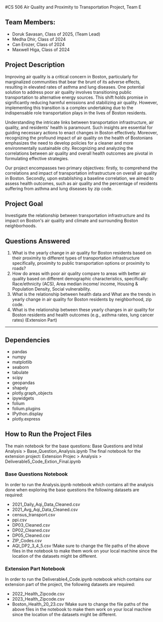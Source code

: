 #CS 506 Air Quality and Proximity to Transportation Project, Team E

## Team Members:
  - Doruk Savasan, Class of 2025, (Team Lead)
  - Medha Dhir, Class of 2024
  - Can Erozer, Class of 2024
  - Maxwell Higa, Class of 2024

## Project Description
Improving air quality is a critical concern in Boston, particularly for marginalized communities that bear the brunt of its adverse effects, resulting in elevated rates of asthma and lung diseases. One potential solution to address poor air quality involves transitioning public transportation to alternative energy sources. This shift holds promise in significantly reducing harmful emissions and stabilizing air quality. However, implementing this transition is a complex undertaking due to the indispensable role transportation plays in the lives of Boston residents. 

Understanding the intricate links between transportation infrastructure, air quality, and residents' health is paramount. Such insights are essential for guiding necessary actions to enact changes in Boston effectively. Moreover, recognizing the profound impact of air quality on the health of Bostonians emphasizes the need to develop policies for a cleaner and more environmentally sustainable city. Recognizing and analyzing the correlations between air quality and overall health outcomes are pivotal in formulating effective strategies. 

Our project encompasses two primary objectives: firstly, to comprehend the correlations and impact of transportation infrastructure on overall air quality in Boston. Secondly, upon establishing a baseline correlation, we aimed to assess health outcomes, such as air quality and the percentage of residents suffering from asthma and lung diseases by zip code.

## Project Goal
Investigate the relationship between transportation infrastructure and its impact on Boston's air quality and climate and surrounding Boston neighborhoods. 

## Questions Answered
  1. What is the yearly change in air quality for Boston residents based on their proximity to different types of transportation infrastructure  specifically, proximity to public transportation options or proximity to roads? 
  2. How do areas with poor air quality compare to areas with better air quality based on different demographic characteristics, specifically: Race/ethnicity (ACS), Area median income/ income, Housing & Population Density, Social vulnerability.
  3. What is the relationship between health data and  What are the trends in yearly change in air quality for Boston residents by neighborhood, zip code.
  4. What is the relationship between these yearly changes in air quality for Boston residents and health outcomes (e.g., asthma rates, lung cancer rates) (Extension Part)

-------------------------------------------------------------------------------------------------------------------------------------------------------
## Dependencies
  - pandas
  - numpy
  - matplotlib
  - seaborn
  - tabulate
  - scipy
  - geopandas
  - shapely
  - plotly.graph_objects
  - ipywidgets
  - folium
  - folium.plugins
  - IPython.display
  - plotly.express

## How to Run the Project Files

The main notebook for the base questions: Base Questions and Inital Analysis > Base_Question_Analysis.ipynb
The final notebook for the extension project: Extension Projec > Analysis > Deliverable5_Code_Extion_Final.ipynb

### Base Questions Notebook
In order to run the Analysis.ipynb notebook which contains all the analysis done when exploring the base questions the following datasets are required:
  - 2021_Daily_Aqi_Data_Cleaned.csv
  - 2021_Avg_Aqi_Data_Cleaned.csv
  - census_transport.csv
  - ppi.csv
  - DP03_Cleaned.csv
  - DP02_Cleaned.csv
  - DP05_Cleaned.csv
  - ZIP_Codes.csv
  - AQI_DP2_3_4_5.csv
!Make sure to change the file paths of the above files in the notebook to make them work on your local machine since the location of the datasets might be different.

### Extension Part Notebook
In order to run the Deliverable4_Code.ipynb notebook which contains our extension part of the project, the following datasets are required:
  - 2022_Health_Zipcode.csv
  - 2023_Health_Zipcode.csv
  - Boston_Health_20_23.csv
!Make sure to change the file paths of the above files in the notebook to make them work on your local machine since the location of the datasets might be different.
